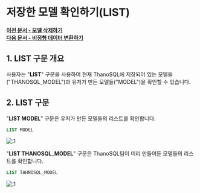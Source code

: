# __저장한 모델 확인하기(LIST)__

**[이전 문서 - 모델 삭제하기](/how-to_guides/modelling/DELETE_MODEL_SYNTAX/)**  
**[다음 문서 - 비정형 데이터 변환하기](/how-to_guides/modelling/CREATE_TABLE_SYNTAX/)**

## __1. LIST 구문 개요__

사용자는 "__LIST__" 구문을 사용하여 현재 ThanoSQL에 저장되어 있는 모델들("THANOSQL_MODEL")과 유저가 만든 모델들("MODEL")을 확인할 수 있습니다. 

## __2. LIST 구문__

"__LIST MODEL__" 구문은 유저가 만든 모델들의 리스트를 확인합니다.

```sql
LIST MODEL
```
![.1](/img/LIST_img1.png) <br>


"__LIST THANOSQL_MODEL__" 구문은 ThanoSQL팀이 미리 만들어둔 모델들의 리스트를 확인합니다.

```sql
LIST TAHNOSQL_MODEL
```

![.1](/img/LIST_img2.png) <br>

